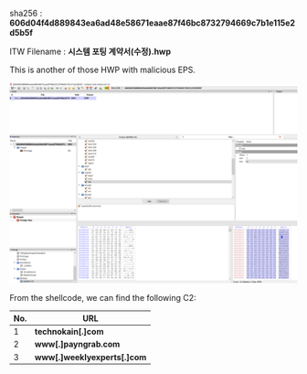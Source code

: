 sha256 : **606d04f4d889843ea6ad48e58671eaae87f46bc8732794669c7b1e115e2d5b5f**

ITW Filename : **시스템 포팅 계약서(수정).hwp**

This is another of those HWP with malicious EPS.

![Malicious HWP](../images/606d04f4d889843ea6ad48e58671eaae87f46bc8732794669c7b1e115e2d5b5f_0001.png)

From the shellcode, we can find the following C2:

|No.|URL|
|---|---|
|1|**technokain[.]com**|
|2|**www[.]payngrab.com**|
|3|**www[.]weeklyexperts[.]com**|

